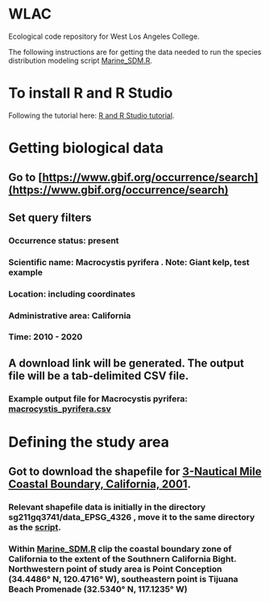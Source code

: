 # WLAC
Ecological code repository for West Los Angeles College.

The following instructions are for getting the data needed to run the species distribution modeling script [Marine_SDM.R](https://github.com/levisimons/WLAC/blob/main/Marine_SDM.R).

# To install R and R Studio
Following the tutorial here: [R and R Studio tutorial](https://alexd106.github.io/intro2R/setup.html).

# Getting biological data
## Go to [https://www.gbif.org/occurrence/search](https://www.gbif.org/occurrence/search)
## Set query filters
### Occurrence status: present
### Scientific name: Macrocystis pyrifera .  Note: Giant kelp, test example
### Location: including coordinates
### Administrative area: California
### Time: 2010 - 2020
## A download link will be generated.  The output file will be a tab-delimited CSV file.
### Example output file for Macrocystis pyrifera: [macrocystis_pyrifera.csv](https://github.com/levisimons/WLAC/blob/main/macrocystis_pyrifera.csv)

# Defining the study area
## Got to download the shapefile for [3-Nautical Mile Coastal Boundary, California, 2001](https://earthworks.stanford.edu/catalog/stanford-sg211gq3741).
### Relevant shapefile data is initially in the directory sg211gq3741/data_EPSG_4326 , move it to the same directory as the [script](https://github.com/levisimons/WLAC/blob/main/Marine_SDM.R).
### Within [Marine_SDM.R](https://github.com/levisimons/WLAC/blob/main/Marine_SDM.R) clip the coastal boundary zone of California to the extent of the Southnern California Bight. Northwestern point of study area is Point Conception (34.4486° N, 120.4716° W), southeastern point is Tijuana Beach Promenade (32.5340° N, 117.1235° W)
